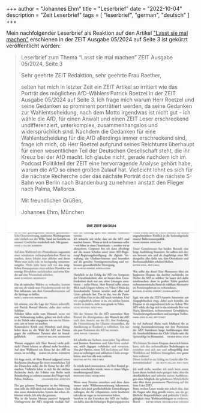 +++
author = "Johannes Ehm"
title = "Leserbrief"
date = "2022-10-04"
description = "Zeit Leserbrief"
tags = [
    "leserbrief",
    "german",
    "deutsch"
]
+++

Mein nachfolgender Leserbrief als Reaktion auf den Artikel ["Lasst sie mal machen"](https://www.zeit.de/2024/06/afd-waehler-landtagswahl-brandenburg-unzufriedenheit-politiker) erschienen in der ZEIT Ausgabe 05/2024 auf Seite 3 ist gekürzt veröffentlicht worden:

> Leserbrief zum Thema “Lasst sie mal machen” ZEIT Ausgabe 05/2024, Seite 3
>
> Sehr geehrte ZEIT Redaktion, sehr geehrte Frau Raether,
>
> selten hat mich in letzter Zeit ein ZEIT Artikel so irritiert wie das Porträt des möglichen AfD-Wählers Patrick Roetzel in der ZEIT Ausgabe 05/2024 auf Seite 3. Ich frage mich warum Herr Roetzel und seine Gedanken so prominent porträtiert werden, da seine Gedanken zur Wahlentscheidung, nach dem Motto irgendwas ist nicht gut - ich wähle die AfD, für einen Anwalt und einen ZEIT Leser erschreckend undifferenziert, unterkomplex, zusammenhangslos und widersprüchlich sind. Nachdem die Gedanken für eine Wahlentscheidung für die AfD allerdings immer erschreckend sind, frage ich mich, ob Herr Roetzel aufgrund seines Reichtums überhaupt für einen wesentlichen Teil der Deutschen Gesellschaft steht, die ihr Kreuz bei der AfD macht. Ich glaube nicht, gerade nachdem ich im Podcast Politikteil der ZEIT eine hervorragende Analyse gehört habe, warum die AfD so einen großen Zulauf hat. Vielleicht lohnt es sich für die nächste Recherche oder das nächste Porträt doch die nächste S-Bahn von Berlin nach Brandenburg  zu nehmen anstatt den Flieger nach Palma, Mallorca.
>
> Mit freundlichen Grüßen,
>
> Johannes Ehm,
> München

![Leserbrief](leserbrief.png)